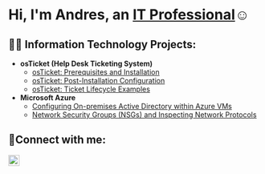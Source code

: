 <h1>Hi, I'm Andres, an <a href="https://linkedin.com/in/andres-pulgarin000">IT Professional</a>☺</h1>

<h2>👨‍💻 Information Technology Projects:</h2>

- <b>osTicket (Help Desk Ticketing System)</b>
  - [osTicket: Prerequisites and Installation](https://github.com/Dre00dev/osticket-prereqs)
  - [osTicket: Post-Installation Configuration](https://github.com/Dre00dev/osticket-post-install-config)
  - [osTicket: Ticket Lifecycle Examples](https://github.com/Dre00dev/ticket-lifecycle)
- <b>Microsoft Azure</b>
  - [Configuring On-premises Active Directory within Azure VMs](https://google.com)
  - [Network Security Groups (NSGs) and Inspecting Network Protocols](https://google.com)

<h2>🤳Connect with me:</h2>


[<img align="left" alt="Andres | LinkedIn" width="22px" src="https://cdn.jsdelivr.net/npm/simple-icons@v3/icons/linkedin.svg" />][linkedin]



[linkedin]: https://linkedin.com/in/andres-pulgarin000
